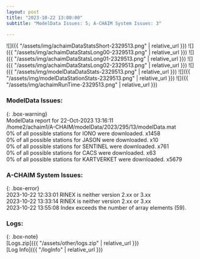```yaml
---
layout: post
title: "2023-10-22 13:00:00"
subtitle: "ModelData Issues: 5; A-CHAIM System Issues: 3"

---
```


![]({{ "/assets/img/achaimDataStatsShort-2329513.png" | relative_url }})
![]({{ "/assets/img/achaimDataStatsLong00-2329513.png" | relative_url }})
![]({{ "/assets/img/achaimDataStatsLong01-2329513.png" | relative_url }})
![]({{ "/assets/img/achaimDataStatsLong02-2329513.png" | relative_url }})
![]({{ "/assets/img/modelDataDataStats-2329513.png" | relative_url }})
![]({{ "/assets/img/modelDataStationStats-2329513.png" | relative_url }})
![]({{ "/assets/img/achaimRunTime-2329513.png" | relative_url }})


### ModelData Issues:  
  
{: .box-warning}  
 ModelData report for 22-Oct-2023 13:16:11   
 /home2/achaim1/A-CHAIM/modelData/2023/295/13/modelData.mat   
 0% of all possible stations for IONO were downloaded. x1458   
 0% of all possible stations for JASON were downloaded. x10   
 0% of all possible stations for SENTINEL were downloaded. x761   
 0% of all possible stations for CACS were downloaded. x63   
 0% of all possible stations for KARTVERKET were downloaded. x5679   
  
### A-CHAIM System Issues:  
  
{: .box-error}  
2023-10-22 12:33:01 RINEX is neither version 2.xx or 3.xx  
2023-10-22 13:33:14 RINEX is neither version 2.xx or 3.xx  
2023-10-22 13:55:08 Index exceeds the number of array elements (59).  

### Logs:  
  
{: .box-note}  
[Logs.zip]({{ "/assets/other/logs.zip" | relative_url }})  
[Log Info]({{ "/logInfo" | relative_url }})  
